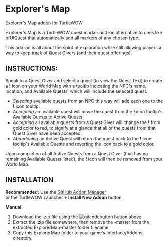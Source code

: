 # Explorer's Map
Explorer's Map addon for TurtleWOW


Explorer's Map is a TurtleWOW quest marker add-on alternative to ones like pfUIQuest that automatically add all markers of any chosen type.

This add-on is all about the spirit of exploration while still allowing players a way to keep track of Quest Givers (and their quest offerings).

## INSTRUCTIONS:<br>

Speak to a Quest Giver and select a quest (to view the Quest Text) to create a **!** icon on your World Map with a tooltip indicating
the NPC's name, location, and Available Quests, which will include the selected quest.

  * _Selecting_ available quests from an NPC this way will add each one to the **!** icon tooltip.
  * _Accepting_ an available quest will move the quest from the **!** icon tooltip's Available Quests to Active Quests.
  * _Accepting_ all available quests from a Quest Giver will change the **!** from gold color to red, to signify at a glance that all of the quests from that Quest Giver have been accepted.
  * _Abandoning_ an Active Quest will return the quest back to the **!** icon tooltip's Available Quests and reverting the icon back to a gold color.

Upon completion of all Active Quests from a Quest Giver (that has no remaining Available Quests listed), the **!** icon will then be removed from your World Map.

## INSTALLATION<br>

**Recommended:**
Use the [GitHub Addon Manager](https://turtle-wow.fandom.com/wiki/GitAddonsManager)<br>
or the TurtleWOW Launcher **+ Install New Addon** button

**Manual:**<br>
 1. Download the .zip file using the ![gitcodebutton](https://imgur.com/C79XiBN.png) button above
 2. Extract the .zip file somewhere, then remove the -master from the extracted ExplorerMap-master folder filename 
 3. Copy this ExplorerMap folder to your game's Interface/Addons directory.
